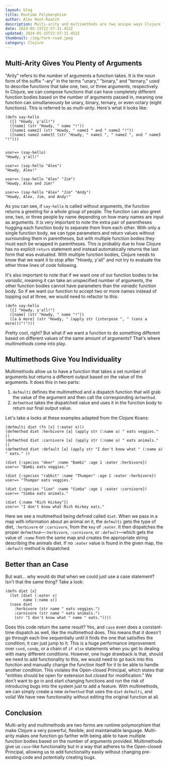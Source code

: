 ```yaml
---
layout: blog
title: Runtime Polymorphism
author: Alex Root-Roatch
description: Multi-arity and multimethods are two unique ways Clojure let's us change what a function does based on its input.
date: 2024-05-15T22:57:31.452Z
updated: 2024-05-15T22:57:31.452Z
thumbnail: /img/fork-road.jpeg
category: Clojure
---
```


## Multi-Arity Gives You Plenty of Arguments

"Arity" refers to the number of arguments a function takes. It is the noun form of the suffix "-ary" in the terms "unary," "binary," and "ternary," used to describe functions that take one, two, or three arguments, respectively. In Clojure, we can compose functions that can have completely different function bodies based on the number of arguments passed in, meaning one function can simultaneously be unary, binary, ternary, or even octary (eight functions). This is referred to as *multi-arity*. Here's what it looks like:  

```
(defn say-hello
  ([] "Howdy, y'all!")
  ([name] (str "Howdy, " name "!"))
  ([name1 name2] (str "Howdy, " name1 " and " name2 "!"))
  ([name1 name2 name3] (str "Howdy, " name1 ", " name2 ", and " name3 "!")))
  

user=> (say-hello)
"Howdy, y'all!"

user=> (say-hello "Alex")
"Howdy, Alex!"

user=> (say-hello "Alex" "Jim")
"Howdy, Alex and Jim!"

user=> (say-hello "Alex" "Jim" "Andy")
"Howdy, Alex, Jim, and Andy!"
```

As you can see, if `say-hello` is called without arguments, the function returns a greeting for a whole group of people. The function can also greet one, two, or three people by name depending on how many names are input as arguments. It is very important to note the extra pair of parentheses hugging each function body to separate them from each other. With only a single function body, we can type parameters and return values without surrounding them in parentheses, but with multiple function bodies they must each be wrapped in parentheses. This is probably due to how Clojure has no explicit `return` statement and instead automatically returns the last form that was evaluated. With multiple function bodies, Clojure needs to know that we want it to stop after "Howdy, y'all" and not try to evaluate the other three lines of code following. 

It's also important to note that if we want one of our function bodies to be *variadic*, meaning it can take an unspecified number of arguments, the other function bodies cannot have parameters than the *variadic* function body. So if we want our function to accept two or more names instead of topping out at three, we would need to refactor to this: 

```
(defn say-hello
  ([] "Howdy, y'all!")
  ([name] (str "Howdy, " name "!"))
  ([a & more] (str "Howdy, " (apply str (interpose ", " (cons a more)))"!")))
```

Pretty cool, right? But what if we want a function to do something different based on different values of the same amount of arguments? That's where *multimethods* come into play. 

## Multimethods Give You Individuality

Multimethods allow us to have a function that takes a set number of arguments but returns a different output based on the value of the arguments. It does this in two parts: 
1. `defmulti` defines the multimethod and a dispatch function that will grab the value of the argument and then call the corresponding `defmethod`. 
2. `defmethod` takes the dispatched value and uses it in the function body to return our final output value. 

Let's take a looks at these examples adapted from the Clojure Koans: 

```
(defmulti diet (fn [x] (:eater x)))
(defmethod diet :herbivore [a] (apply str (:name a) " eats veggies." ))
(defmethod diet :carnivore [a] (apply str (:name a) " eats animals." ))
(defmethod diet :default [a] (apply str "I don't know what " (:name a) " eats." ))

(diet {:species "deer" :name "Bambi" :age 1 :eater :herbivore})
user=> "Bambi eats veggies."

(diet {:species "rabbit" :name "Thumper" :age 1 :eater :herbivore})
user=> "Thumper eats veggies."

(diet {:species "lion" :name "Simba" :age 1 :eater :carnivore})
user=> "Simba eats animals."

(diet {:name "Rich Hickey"})
user=> "I don't know what Rich Hickey eats."
```

Here we see a multimethod being defined called `diet`. When we pass in a map with information about an animal on it, the `defmulti` gets the type of diet, `:herbivore` or `:carnivore`, from the `key` of `:eater`. It then dispatches the proper `defmethod`&mdash;`:herbivore`, `:carnivore`, or `:default`&mdash;which gets the value of `:name` from the same map and creates the appropriate string describing the animals diet. If no `:eater` value is found in the given map, the `:default` method is dispatched. 

## Better than an Case

But wait... why would do that when we could just use a case statement? Isn't that the same thing? Take a look: 

```
(defn diet [x]
  (let [diet (:eater x)
        name (:name x)]
  (case diet
    :herbivore (str name " eats veggies.")
    :carnivore (str name " eats animals.")
    (str "I don't know what " name " eats."))))

```

Does this code return the same result? Yes, and `case` even does a constant-time dispatch as well, like the multimethod does. This means that it doesn't go through each line sequentially until it finds the one that satisifies the condition; it can just jump to it. This is a huge performance improvement over `cond`, `condp`, or a chain of `if else` statements when you get to dealing with many different conditions. However, one huge drawback is that, should we need to add functionality to this, we would need to go back into this function and manually change the function itself for it to be able to handle another condition. This violates the Open-closed Principal, which states that "entities should be open for extension but closed for modification." We don't want to go in and start changing functions and run the risk of introducing bugs into the system just to add a feature. With multimethods, we can simply create a new `defmethod` that uses the `diet` `defmulti`, and voila! We have new functionality without editing the original function at all. 

## Conclusion

Multi-arity and multimethods are two forms are runtime polymorphism that make Clojure a very powerful, flexible, and maintainable language. Multi-arity makes one function go farther with being able to have multiple function bodies based on the number of arguments provided. Multimethods give us `case`-like functionality but in a way that adheres to the Open-closed Principal, allowing us to add functionality easily without changing pre-existing code and potentially creating bugs. 